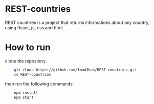 # REST-countries
REST countries is a project that returns informations about any country, using React, js, css and html.
# How to run
clone the repository:
```bash
    git clone https://github.com/ImadJhab/REST-countries.git
	cd REST-countries

```
then run the following commands:
```bash
	npm install
	npm start
```